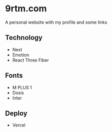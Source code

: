# 9rtm.com

A personal website with my profile and some links

## Technology

- Next
- Emotion
- React Three Fiber

## Fonts

- M PLUS 1
- Dosis
- Inter

## Deploy

- Vercel


